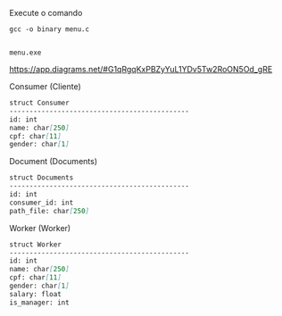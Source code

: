 Execute o comando
```shell
gcc -o binary menu.c


menu.exe
```



https://app.diagrams.net/#G1qRgqKxPBZyYuL1YDv5Tw2RoON5Od_gRE

Consumer (Cliente)
```markdown
struct Consumer
---------------------------------------------
id: int
name: char[250]
cpf: char[11]
gender: char[1]
```

Document (Documents)
```markdown
struct Documents
---------------------------------------------
id: int
consumer_id: int
path_file: char[250]
```

Worker (Worker)
```markdown
struct Worker
---------------------------------------------
id: int
name: char[250]
cpf: char[11]
gender: char[1]
salary: float
is_manager: int
```




